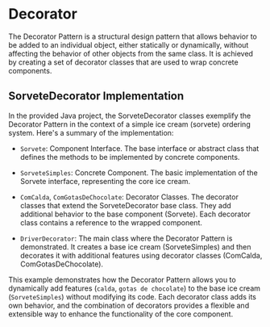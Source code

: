 # Decorator 
The Decorator Pattern is a structural design pattern that allows behavior to be added to an individual object, either 
statically or dynamically, without affecting the behavior of other objects from the same class. It is achieved by 
creating a set of decorator classes that are used to wrap concrete components.

## SorveteDecorator Implementation
In the provided Java project, the SorveteDecorator classes exemplify the Decorator Pattern in the context of a simple 
ice cream (sorvete) ordering system. Here's a summary of the implementation:

- `Sorvete`: Component Interface. The base interface or abstract class that defines the methods to be implemented by 
concrete components.

- `SorveteSimples`: Concrete Component. The basic implementation of the Sorvete interface, representing the core ice cream.

- `ComCalda`, `ComGotasDeChocolate`: Decorator Classes. The decorator classes that extend the SorveteDecorator base class. 
They add additional behavior to the base component (Sorvete). Each decorator class contains a reference to the wrapped 
component.

- `DriverDecorator`: The main class where the Decorator Pattern is demonstrated. It creates a base ice cream (SorveteSimples) 
and then decorates it with additional features using decorator classes (ComCalda, ComGotasDeChocolate).

This example demonstrates how the Decorator Pattern allows you to dynamically add features (`calda`, `gotas de chocolate`) 
to the base ice cream (`SorveteSimples`) without modifying its code. Each decorator class adds its own behavior, and the 
combination of decorators provides a flexible and extensible way to enhance the functionality of the core component.
